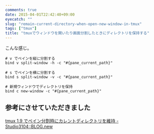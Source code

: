```yaml
---
comments: true
date: 2015-04-01T22:42:40+09:00
eyecatch: ""
slug: "remain-current-directory-when-open-new-window-in-tmux"
tags: ["tmux"]
title: "tmuxでウィンドウを開いたり画面分割したときにディレクトリを保持する"
---
```


こんな感じ。

```
# v でペインを縦に分割する
bind v split-window -h -c "#{pane_current_path}"

# s でペインを横に分割する
bind s split-window -v -c "#{pane_current_path}"

# 新規ウィンドウでディレクトリを保持
bind c new-window -c "#{pane_current_path}"
```

## 参考にさせていただきました

[tmux 1.9 でペイン分割時にカレントディレクトリを維持 - Studio3104::BLOG.new](http://studio3104.hatenablog.com/entry/2014/10/14/131430)
